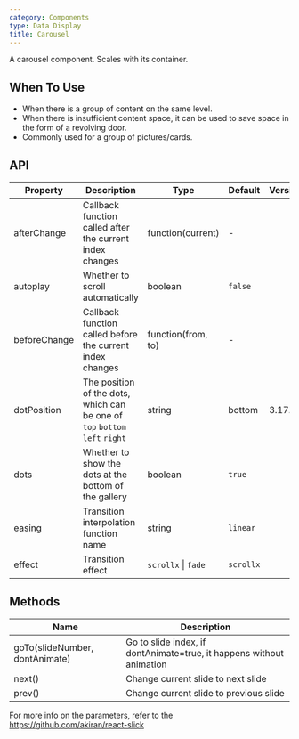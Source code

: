 ```yaml
---
category: Components
type: Data Display
title: Carousel
---
```


A carousel component. Scales with its container.

## When To Use

- When there is a group of content on the same level.
- When there is insufficient content space, it can be used to save space in the form of a revolving door.
- Commonly used for a group of pictures/cards.

## API

| Property | Description | Type | Default | Version |
| --- | --- | --- | --- | --- |
| afterChange | Callback function called after the current index changes | function(current) | - |  |
| autoplay | Whether to scroll automatically | boolean | `false` |  |
| beforeChange | Callback function called before the current index changes | function(from, to) | - |  |
| dotPosition | The position of the dots, which can be one of `top` `bottom` `left` `right` | string | bottom | 3.17.0 |
| dots | Whether to show the dots at the bottom of the gallery | boolean | `true` |  |
| easing | Transition interpolation function name | string | `linear` |  |
| effect | Transition effect | `scrollx` \| `fade` | `scrollx` |  |

## Methods

| Name | Description |
| --- | --- |
| goTo(slideNumber, dontAnimate) | Go to slide index, if dontAnimate=true, it happens without animation |
| next() | Change current slide to next slide |
| prev() | Change current slide to previous slide |

For more info on the parameters, refer to the <https://github.com/akiran/react-slick>
